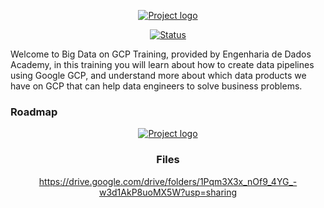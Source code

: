 <p align="center">
  <a href="" rel="noopener">
    <img src="https://github.com/owshq-plumbers/trn-cc-bg-gcp/blob/main/images/tittle-gcp-course.png" alt="Project logo">
 </a>
</p>


<div align="center">

[![Status](https://img.shields.io/badge/status-active-success.svg)]()

</div>

Welcome to Big Data on GCP Training, provided by Engenharia de Dados Academy, in this training you will learn about how to create data pipelines using Google GCP, and understand more about which data products we have on GCP that can help data engineers to solve business problems.


### Roadmap


<p align="center">
  <a href="" rel="noopener">
    <img src="https://github.com/owshq-plumbers/trn-cc-bg-gcp/blob/main/images/roadmap.png" alt="Project logo">
 </a>
</p>


<div align="center">

### Files

https://drive.google.com/drive/folders/1Pqm3X3x_nOf9_4YG_-w3d1AkP8uoMX5W?usp=sharing